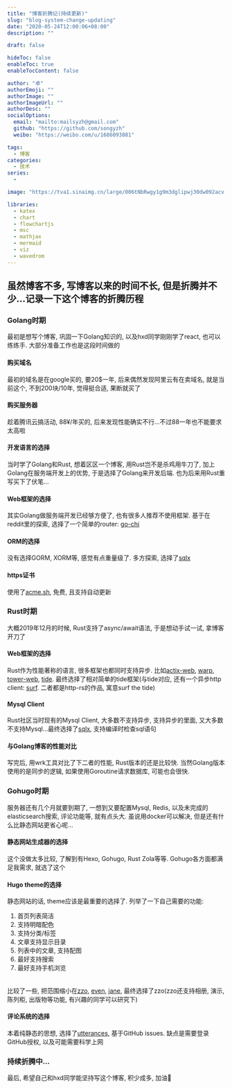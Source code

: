 ```yaml
---
title: "博客折腾记(持续更新)"
slug: "blog-system-change-updating"
date: "2020-05-24T12:00:06+08:00"
description: ""

draft: false

hideToc: false
enableToc: true
enableTocContent: false

author: "卓"
authorEmoji: ""
authorImage: ""
authorImageUrl: ""
authorDesc: ""
socialOptions:
  email: "mailto:mailsyzh@gmail.com"
  github: "https://github.com/songyzh"
  weibo: "https://weibo.com/u/1686093881"

tags:
  - 博客
categories:
  - 技术
series:
  -

image: "https://tva1.sinaimg.cn/large/006tNbRwgy1g9m3dglipwj30dw092acv.jpg"

libraries:
  - katex
  - chart
  - flowchartjs
  - msc
  - mathjax
  - mermaid
  - viz
  - wavedrom
---
```


## 虽然博客不多, 写博客以来的时间不长, 但是折腾并不少...记录一下这个博客的折腾历程

### Golang时期
最初是想写个博客, 巩固一下Golang知识的, 以及hxd同学刚刚学了react, 也可以练练手. 大部分准备工作也是这段时间做的

#### 购买域名
最初的域名是在google买的, 要20$一年, 后来偶然发现阿里云有在卖域名, 就是当前这个, 不到200块/10年, 觉得挺合适, 果断就买了

#### 购买服务器
趁着腾讯云搞活动, 88¥/年买的, 后来发现性能确实不行...不过88一年也不能要求太高啦

#### 开发语言的选择
当时学了Golang和Rust, 想着区区一个博客, 用Rust岂不是杀鸡用牛刀了, 加上Golang在服务端开发上的优势, 于是选择了Golang来开发后端. 也为后来用Rust重写买下了伏笔...

#### Web框架的选择
其实Golang做服务端开发已经够方便了, 也有很多人推荐不使用框架. 基于在reddit里的探索, 选择了一个简单的router: [go-chi](https://github.com/go-chi/chi)

#### ORM的选择
没有选择GORM, XORM等, 感觉有点重量级了. 多方探索, 选择了[sqlx](https://jmoiron.github.io/sqlx)

#### https证书
使用了[acme.sh](https://github.com/acmesh-official/acme.sh), 免费, 且支持自动更新


### Rust时期
大概2019年12月的时候, Rust支持了async/await语法, 于是想动手试一试, 拿博客开刀了

#### Web框架的选择
Rust作为性能著称的语言, 很多框架也都同时支持异步. 比如[actix-web](https://github.com/actix/actix-web), [warp](https://github.com/seanmonstar/warp), [tower-web](https://github.com/carllerche/tower-web), [tide](https://github.com/http-rs/tide). 最终选择了相对简单的tide框架(与tide对应, 还有一个异步http client: [surf](https://github.com/http-rs/surf). 二者都是http-rs的作品, 寓意surf the tide)

#### Mysql Client
Rust社区当时现有的Mysql Client, 大多数不支持异步, 支持异步的里面, 又大多数不支持Mysql...最终选择了[sqlx](https://github.com/launchbadge/sqlx), 支持编译时检查sql语句

#### 与Golang博客的性能对比
写完后, 用wrk工具对比了下二者的性能, Rust版本的还是比较快. 当然Golang版本使用的是同步的逻辑, 如果使用Goroutine请求数据库, 可能也会很快.


### Gohugo时期
服务器还有几个月就要到期了, 一想到又要配置Mysql, Redis, 以及未完成的elasticsearch搜索, 评论功能等, 就有点头大. 虽说用docker可以解决, 但是还有什么比静态网站更省心呢...

#### 静态网站生成器的选择
这个没做太多比较, 了解到有Hexo, Gohugo, Rust Zola等等. Gohugo各方面都满足我需求, 就选了这个

#### Hugo theme的选择
静态网站的话, theme应该是最重要的选择了. 列举了一下自己需要的功能:
1. 首页列表简洁
2. 支持明暗配色
3. 支持分类/标签
4. 文章支持显示目录
5. 列表中的文章, 支持配图
6. 最好支持搜索
7. 最好支持手机浏览
######

比较了一些, 把范围缩小在[zzo](https://github.com/zzossig/hugo-theme-zzo), [even](https://github.com/olOwOlo/hugo-theme-even), [jane](https://github.com/xianmin/hugo-theme-jane), 最终选择了zzo(zzo还支持相册, 演示, 陈列柜, 出版物等功能, 有兴趣的同学可以研究下)

#### 评论系统的选择
本着纯静态的思想, 选择了[utterances](https://utteranc.es/), 基于GitHub issues. 缺点是需要登录GitHub授权, 以及可能需要科学上网

### 持续折腾中...


最后, 希望自己和hxd同学能坚持写这个博客, 积少成多, 加油💪